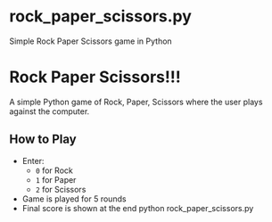 # rock_paper_scissors.py
Simple Rock Paper Scissors game in Python
# Rock Paper Scissors!!!

A simple Python game of Rock, Paper, Scissors where the user plays against the computer.

## How to Play
- Enter:
  - `0` for Rock
  - `1` for Paper
  - `2` for Scissors
- Game is played for 5 rounds
- Final score is shown at the end
python rock_paper_scissors.py
